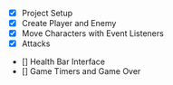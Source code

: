 - [x] Project Setup
- [x] Create Player and Enemy
- [x] Move Characters with Event Listeners
- [x] Attacks
- [] Health Bar Interface
- [] Game Timers and Game Over